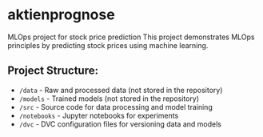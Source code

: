 # aktienprognose
MLOps project for stock price prediction
This project demonstrates MLOps principles by predicting stock prices using machine learning. 

## Project Structure:
- `/data` - Raw and processed data (not stored in the repository)
- `/models` - Trained models (not stored in the repository)
- `/src` - Source code for data processing and model training
- `/notebooks` - Jupyter notebooks for experiments
- `/dvc` - DVC configuration files for versioning data and models
